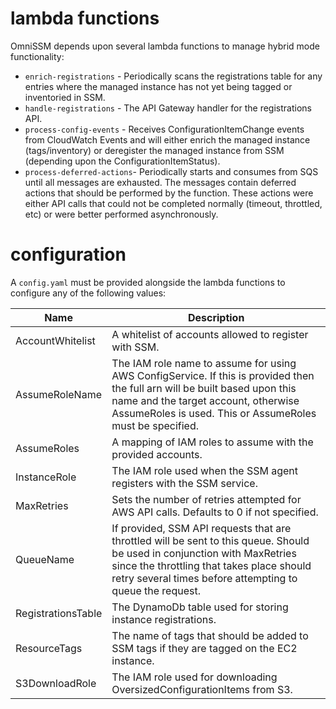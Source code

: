 # lambda functions

OmniSSM depends upon several lambda functions to manage hybrid mode functionality:

 * `enrich-registrations` - Periodically scans the registrations table for any entries where the managed instance has not yet being tagged or inventoried in SSM.
 * `handle-registrations` - The API Gateway handler for the registrations API.
 * `process-config-events` - Receives ConfigurationItemChange events from CloudWatch Events and will either enrich the managed instance (tags/inventory) or deregister the managed instance from SSM (depending upon the ConfigurationItemStatus).
 * `process-deferred-actions`- Periodically starts and consumes from SQS until all messages are exhausted. The messages contain deferred actions that should be performed by the function. These actions were either API calls that could not be completed normally (timeout, throttled, etc) or were better performed asynchronously.

# configuration

A `config.yaml` must be provided alongside the lambda functions to configure any of the following values:

| Name | Description |
| -------- | ------ |
| AccountWhitelist | A whitelist of accounts allowed to register with SSM. |
| AssumeRoleName | The IAM role name to assume for using AWS ConfigService. If this is provided then the full arn will be built based upon this name and the target account, otherwise AssumeRoles is used. This or AssumeRoles must be specified. |
| AssumeRoles | A mapping of IAM roles to assume with the provided accounts. |
| InstanceRole | The IAM role used when the SSM agent registers with the SSM service. |
| MaxRetries | Sets the number of retries attempted for AWS API calls. Defaults to 0 if not specified. |
| QueueName | If provided, SSM API requests that are throttled will be sent to this queue. Should be used in conjunction with MaxRetries since the throttling that takes place should retry several times before attempting to queue the request. |
| RegistrationsTable | The DynamoDb table used for storing instance registrations. |
| ResourceTags | The name of tags that should be added to SSM tags if they are tagged on the EC2 instance. |
| S3DownloadRole | The IAM role used for downloading OversizedConfigurationItems from S3. |
